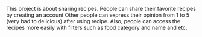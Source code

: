 This project is about sharing recipes.
People can share their favorite recipes by creating an account
Other people can express their opinion from 1 to 5 (very bad to delicious) after using recipe.
Also, people can access the recipes more easily with filters such as food category and name and etc.
